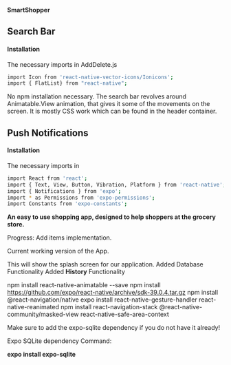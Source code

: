 **SmartShopper**

## Search Bar

#### Installation

The necessary imports in AddDelete.js

``` bash
import Icon from 'react-native-vector-icons/Ionicons';
import { FlatList} from "react-native";
```

No npm installation necessary. The search bar revolves around Animatable.View animation, that gives it some of the movements on the screen.
It is mostly CSS work which can be found in the header container.

## Push Notifications

#### Installation

The necessary imports in

``` bash
import React from 'react';
import { Text, View, Button, Vibration, Platform } from 'react-native';
import { Notifications } from 'expo';
import * as Permissions from 'expo-permissions';
import Constants from 'expo-constants';
```


**An easy to use shopping app, designed to help shoppers at the grocery store.**

Progress: Add items implementation.

Current working version of the App.

This will show the splash screen for our application.
Added Database Functionality
Added **History** Functionality

npm install react-native-animatable --save
npm install https://github.com/expo/react-native/archive/sdk-39.0.4.tar.gz
npm install @react-navigation/native
expo install react-native-gesture-handler react-native-reanimated
npm install react-navigation-stack @react-native-community/masked-view react-native-safe-area-context

Make sure to add the expo-sqlite dependency if you do not have it already!

Expo SQLite dependency Command:

**expo install expo-sqlite**

